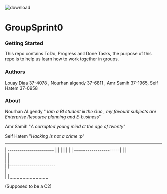 ![download](https://user-images.githubusercontent.com/36380160/36218905-e19a2b14-11c6-11e8-898a-1db5d21e1944.png)













# GroupSprint0

### Getting Started 
This repo contains ToDo, Progress and Done Tasks, the purpose of this repo is to help us learn how to work together in groups.

### Authors 
Louay Diaa 37-4078 , Nourhan algendy 37-6811 , Amr Samih 37-1965, Seif Hatem 37-0958

### About 
Nourhan ALgendy "  _Iam a BI student in the Guc , my favourit subjects are Enterprise Resource planning and E-business_"

Amr Samih "_A corrupted young mind at the age of twenty_"

Seif Hatem "_Hacking is not a crime :p_"


 _ _ _ _ _ _ _ _ _ _ _ _ 
|                          -----------------------
|                                                |
|                                                |
|                                                |
|                         -----------------------|
|                         |                       
|                         |                                                
|                         |                                                                                       
|                         |-----------------------                     
|                                                                     
|
| _ _ _ _ _ _ _ _ _ _ _ _   

(Supposed to be a C2)